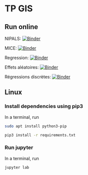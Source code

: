 # TP GIS

## Run online

NIPALS: [![Binder](https://mybinder.org/badge_logo.svg)](https://mybinder.org/v2/gh/Quentin62/TPGIS/master?filepath=nipals.ipynb)

MICE: [![Binder](https://mybinder.org/badge_logo.svg)](https://mybinder.org/v2/gh/Quentin62/TPGIS/master?filepath=mice.ipynb)

Regression: [![Binder](https://mybinder.org/badge_logo.svg)](https://mybinder.org/v2/gh/Quentin62/TPGIS/master?filepath=regression.ipynb)

Effets aléatoires: [![Binder](https://mybinder.org/badge_logo.svg)](https://mybinder.org/v2/gh/Quentin62/TPGIS/master?filepath=effetAlea.ipynb)

Régressions discrètes: [![Binder](https://mybinder.org/badge_logo.svg)](https://mybinder.org/v2/gh/Quentin62/TPGIS/master?filepath=logisticReg.ipynb)

## Linux

### Install dependencies using pip3

In a terminal, run

``` bash
sudo apt install python3-pip
```

``` bash
pip3 install -r requirements.txt
```

### Run jupyter

In a terminal, run

``` bash
jupyter lab
```
